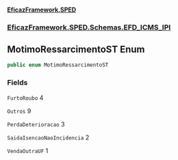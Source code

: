 #### [EficazFramework.SPED](EficazFrameworkSPED.md 'EficazFramework SPED')
### [EficazFramework.SPED.Schemas.EFD_ICMS_IPI](EficazFramework.SPED.Schemas.EFD_ICMS_IPI.md 'EficazFramework.SPED.Schemas.EFD_ICMS_IPI')

## MotimoRessarcimentoST Enum

```csharp
public enum MotimoRessarcimentoST
```
### Fields

<a name='EficazFramework.SPED.Schemas.EFD_ICMS_IPI.MotimoRessarcimentoST.FurtoRoubo'></a>

`FurtoRoubo` 4

<a name='EficazFramework.SPED.Schemas.EFD_ICMS_IPI.MotimoRessarcimentoST.Outros'></a>

`Outros` 9

<a name='EficazFramework.SPED.Schemas.EFD_ICMS_IPI.MotimoRessarcimentoST.PerdaDeterioracao'></a>

`PerdaDeterioracao` 3

<a name='EficazFramework.SPED.Schemas.EFD_ICMS_IPI.MotimoRessarcimentoST.SaidaIsencaoNaoIncidencia'></a>

`SaidaIsencaoNaoIncidencia` 2

<a name='EficazFramework.SPED.Schemas.EFD_ICMS_IPI.MotimoRessarcimentoST.VendaOutraUF'></a>

`VendaOutraUF` 1